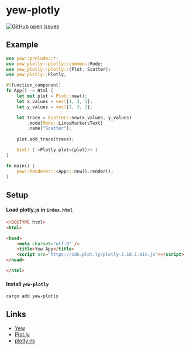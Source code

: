 # yew-plotly
[![GitHub open issues](https://img.shields.io/github/issues/butzist/yew-plotly.svg)](https://github.com/butzist/yew-plotly/issues)

## Example

```rust
use yew::prelude::*;
use yew_plotly::plotly::common::Mode;
use yew_plotly::plotly::{Plot, Scatter};
use yew_plotly::Plotly;

#[function_component]
fn App() -> Html {
    let mut plot = Plot::new();
    let x_values = vec![1, 2, 3];
    let y_values = vec![1, 3, 2];

    let trace = Scatter::new(x_values, y_values)
        .mode(Mode::LinesMarkersText)
        .name("Scatter");
        
    plot.add_trace(trace);

    html! { <Plotly plot={plot}/> }
}

fn main() {
    yew::Renderer::<App>::new().render();
}
```

## Setup

#### Load plotly.js in `index.html`

```html
<!DOCTYPE html>
<html>

<head>
    <meta charset="utf-8" />
    <title>Yew App</title>
    <script src="https://cdn.plot.ly/plotly-2.16.1.min.js"></script>
</head>

</html>
```

#### Install `yew-plotly`

```
cargo add yew-plotly
```

## Links

* [Yew](https://yew.rs)
* [Plot.ly](https://plot.ly/javascript/)
* [plotly-rs](https://github.com/igiagkiozis/plotly)